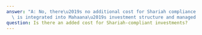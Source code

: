 ```yaml
---
answer: "A: No, there\u2019s no additional cost for Shariah compliance. The process\
  \ is integrated into Mahaana\u2019s investment structure and managed by our team."
question: Is there an added cost for Shariah-compliant investments?
---
```

